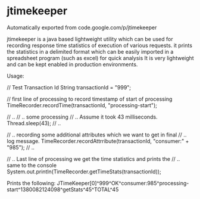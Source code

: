 # jtimekeeper
Automatically exported from code.google.com/p/jtimekeeper

jtimekeeper is a java based lightweight utility which can be used for recording response time statistics of execution of various requests. it prints the statistics in a delimited format which can be easily imported in a spreadsheet program (such as excel) for quick analysis
It is very lightweight and can be kept enabled in production environments.

Usage:

// Test Transaction Id
String transactionId = "999";

// first line of processing to record timestamp of start of processing
TimeRecorder.recordTime(transactionId, "processing-start");

// ..
// .. some processing 
// .. Assume it took 43 milliseconds.
Thread.sleep(43);
// ..

// .. recording some additional attributes which we want to get in final
// .. log message.
TimeRecorder.recordAttrribute(transactionId, "consumer:" + "985");
// ..

// .. Last line of processing we get the time statistics and prints the
// .. same to the console
System.out.println(TimeRecorder.getTimeStats(transactionId));

Prints the following:
JTimeKeeper[0]^999^OK^consumer:985^processing-start^1380082124098^getStats^45^TOTAL^45
